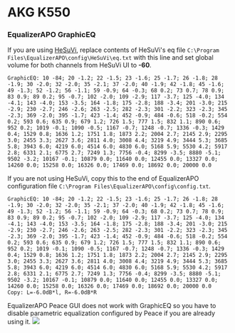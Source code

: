 # AKG K550
### EqualizerAPO GraphicEQ
If you are using [HeSuVi](https://sourceforge.net/projects/hesuvi/), replace contents of HeSuVi's eq file `C:\Program Files\EqualizerAPO\config\HeSuVi\eq.txt` with this line and set global volume for both channels from HeSuVi UI to **-60**.
```
GraphicEQ: 10 -84; 20 -1.2; 22 -1.5; 23 -1.6; 25 -1.7; 26 -1.8; 28 -1.9; 30 -2.0; 32 -2.0; 35 -2.1; 37 -2.0; 40 -1.9; 42 -1.8; 45 -1.6; 49 -1.3; 52 -1.2; 56 -1.1; 59 -0.9; 64 -0.3; 68 0.2; 73 0.7; 78 0.9; 83 0.9; 89 0.2; 95 -0.7; 102 -2.0; 109 -2.9; 117 -3.7; 125 -4.0; 134 -4.1; 143 -4.0; 153 -3.5; 164 -1.8; 175 -2.8; 188 -3.4; 201 -3.0; 215 -2.9; 230 -2.7; 246 -2.6; 263 -2.5; 282 -2.3; 301 -2.2; 323 -2.3; 345 -2.3; 369 -2.0; 395 -1.7; 423 -1.4; 452 -0.9; 484 -0.6; 518 -0.2; 554 0.2; 593 0.6; 635 0.9; 679 1.2; 726 1.5; 777 1.5; 832 1.1; 890 0.6; 952 0.2; 1019 -0.1; 1090 -0.5; 1167 -0.7; 1248 -0.7; 1336 -0.3; 1429 0.4; 1529 0.8; 1636 1.2; 1751 1.8; 1873 2.2; 2004 2.7; 2145 2.9; 2295 3.0; 2455 3.3; 2627 3.6; 2811 4.0; 3008 4.4; 3219 4.9; 3444 5.3; 3685 5.8; 3943 6.0; 4219 6.0; 4514 6.0; 4830 6.0; 5168 5.9; 5530 4.2; 5917 2.8; 6331 2.1; 6775 2.7; 7249 1.3; 7756 -0.4; 8299 -3.5; 8880 -5.1; 9502 -3.2; 10167 -0.1; 10879 0.0; 11640 0.0; 12455 0.0; 13327 0.0; 14260 0.0; 15258 0.0; 16326 0.0; 17469 0.0; 18692 0.0; 20000 0.0
```
If you are not using HeSuVi, copy this to the end of EqualizerAPO configuration file `C:\Program Files\EqualizerAPO\config\config.txt`.
```
GraphicEQ: 10 -84; 20 -1.2; 22 -1.5; 23 -1.6; 25 -1.7; 26 -1.8; 28 -1.9; 30 -2.0; 32 -2.0; 35 -2.1; 37 -2.0; 40 -1.9; 42 -1.8; 45 -1.6; 49 -1.3; 52 -1.2; 56 -1.1; 59 -0.9; 64 -0.3; 68 0.2; 73 0.7; 78 0.9; 83 0.9; 89 0.2; 95 -0.7; 102 -2.0; 109 -2.9; 117 -3.7; 125 -4.0; 134 -4.1; 143 -4.0; 153 -3.5; 164 -1.8; 175 -2.8; 188 -3.4; 201 -3.0; 215 -2.9; 230 -2.7; 246 -2.6; 263 -2.5; 282 -2.3; 301 -2.2; 323 -2.3; 345 -2.3; 369 -2.0; 395 -1.7; 423 -1.4; 452 -0.9; 484 -0.6; 518 -0.2; 554 0.2; 593 0.6; 635 0.9; 679 1.2; 726 1.5; 777 1.5; 832 1.1; 890 0.6; 952 0.2; 1019 -0.1; 1090 -0.5; 1167 -0.7; 1248 -0.7; 1336 -0.3; 1429 0.4; 1529 0.8; 1636 1.2; 1751 1.8; 1873 2.2; 2004 2.7; 2145 2.9; 2295 3.0; 2455 3.3; 2627 3.6; 2811 4.0; 3008 4.4; 3219 4.9; 3444 5.3; 3685 5.8; 3943 6.0; 4219 6.0; 4514 6.0; 4830 6.0; 5168 5.9; 5530 4.2; 5917 2.8; 6331 2.1; 6775 2.7; 7249 1.3; 7756 -0.4; 8299 -3.5; 8880 -5.1; 9502 -3.2; 10167 -0.1; 10879 0.0; 11640 0.0; 12455 0.0; 13327 0.0; 14260 0.0; 15258 0.0; 16326 0.0; 17469 0.0; 18692 0.0; 20000 0.0
Copy: L=-6.0dB*l, R=-6.0dB*R
```
EqualizerAPO Peace GUI does not work with GraphicEQ so you have to disable parametric equalization configured by Peace if you are already using it.
![](https://raw.githubusercontent.com/jaakkopasanen/AutoEq/master/results/Headphone.com/innerfidelity/onear/AKG%20K550/AKG%20K550.png)
